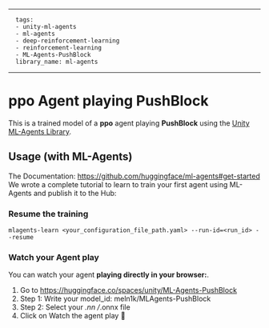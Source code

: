 
---
      tags:
      - unity-ml-agents
      - ml-agents
      - deep-reinforcement-learning
      - reinforcement-learning
      - ML-Agents-PushBlock
      library_name: ml-agents
---
    
  # **ppo** Agent playing **PushBlock**
  This is a trained model of a **ppo** agent playing **PushBlock** using the [Unity ML-Agents Library](https://github.com/Unity-Technologies/ml-agents).
  
  ## Usage (with ML-Agents)
  The Documentation: https://github.com/huggingface/ml-agents#get-started
  We wrote a complete tutorial to learn to train your first agent using ML-Agents and publish it to the Hub:


  ### Resume the training
  ```
  mlagents-learn <your_configuration_file_path.yaml> --run-id=<run_id> --resume
  ```
  ### Watch your Agent play
  You can watch your agent **playing directly in your browser:**.
  
  1. Go to https://huggingface.co/spaces/unity/ML-Agents-PushBlock
  2. Step 1: Write your model_id: meln1k/MLAgents-PushBlock
  3. Step 2: Select your *.nn /*.onnx file
  4. Click on Watch the agent play 👀
  
